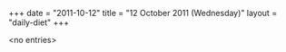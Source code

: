 +++
date = "2011-10-12"
title = "12 October 2011 (Wednesday)"
layout = "daily-diet"
+++

\<no entries\>